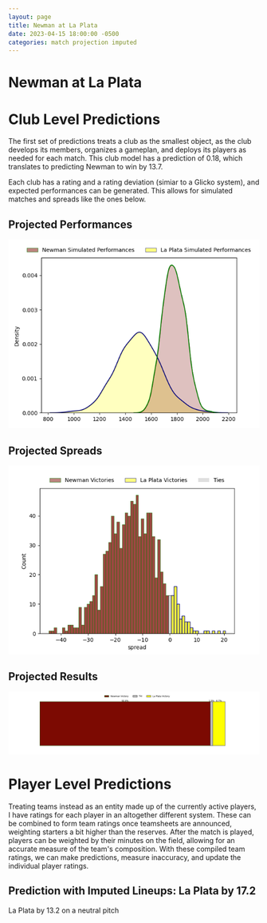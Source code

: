 ```yaml
---  
layout: page  
title: Newman at La Plata  
date: 2023-04-15 18:00:00 -0500  
categories: match projection imputed  
---
```

# Newman at La Plata

# Club Level Predictions


The first set of predictions treats a club as the smallest object, as the club develops its members, organizes a gameplan, and deploys its players as needed for each match. This club model has a prediction of 0.18, which translates to predicting Newman to win by 13.7.

Each club has a rating and a rating deviation (simiar to a Glicko system), and expected performances can be generated. This allows for simulated matches and spreads like the ones below.
## Projected Performances


![Projected Performances](plots/performances_2023-04-15-LaPlata-Newman.png)
## Projected Spreads


![Projected Spreads](plots/spreads_2023-04-15-LaPlata-Newman.png)
## Projected Results


![Projected Results](plots/resultbar_2023-04-15-LaPlata-Newman.png)
# Player Level Predictions


Treating teams instead as an entity made up of the currently active players, I have ratings for each player in an altogether different system. These can be combined to form team ratings once teamsheets are announced, weighting starters a bit higher than the reserves. After the match is played, players can be weighted by their minutes on the field, allowing for an accurate measure of the team's composition. With these compiled team ratings, we can make predictions, measure inaccuracy, and update the individual player ratings.
## Prediction with Imputed Lineups: La Plata by 17.2


La Plata by 13.2 on a neutral pitch

